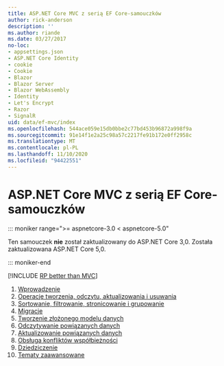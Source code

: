 ```yaml
---
title: ASP.NET Core MVC z serią EF Core-samouczków
author: rick-anderson
description: ''
ms.author: riande
ms.date: 03/27/2017
no-loc:
- appsettings.json
- ASP.NET Core Identity
- cookie
- Cookie
- Blazor
- Blazor Server
- Blazor WebAssembly
- Identity
- Let's Encrypt
- Razor
- SignalR
uid: data/ef-mvc/index
ms.openlocfilehash: 544ace059e15db0bbe2c77bd453b96872a998f9a
ms.sourcegitcommit: 91e14f1e2a25c98a57c2217fe91b172e0ff2958c
ms.translationtype: MT
ms.contentlocale: pl-PL
ms.lasthandoff: 11/10/2020
ms.locfileid: "94422551"
---
```

# <a name="aspnet-core-mvc-with-ef-core---tutorial-series"></a>ASP.NET Core MVC z serią EF Core-samouczków

::: moniker range=">= aspnetcore-3.0 < aspnetcore-5.0"

Ten samouczek **nie** został zaktualizowany do ASP.NET Core 3,0. Została zaktualizowana ASP.NET Core 5,0.

::: moniker-end

[!INCLUDE [RP better than MVC](../../includes/RP-EF/rp-over-mvc.md)]

1. [Wprowadzenie](xref:data/ef-mvc/intro)
1. [Operacje tworzenia, odczytu, aktualizowania i usuwania](xref:data/ef-mvc/crud)
1. [Sortowanie, filtrowanie, stronicowanie i grupowanie](xref:data/ef-mvc/sort-filter-page)
1. [Migracje](xref:data/ef-mvc/migrations)
1. [Tworzenie złożonego modelu danych](xref:data/ef-mvc/complex-data-model)
1. [Odczytywanie powiązanych danych](xref:data/ef-mvc/read-related-data)
1. [Aktualizowanie powiązanych danych](xref:data/ef-mvc/update-related-data)
1. [Obsługa konfliktów współbieżności](xref:data/ef-mvc/concurrency)
1. [Dziedziczenie](xref:data/ef-mvc/inheritance)
1. [Tematy zaawansowane](xref:data/ef-mvc/advanced)

